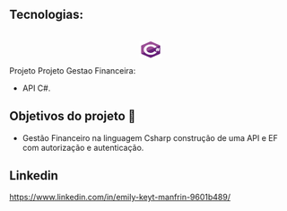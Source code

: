 ## Tecnologias: 

<div style="display: inline_block theme=radical" align="center"><br>
    <img align="center" alt="M-Csharp" height="30" width="40" src="https://raw.githubusercontent.com/devicons/devicon/master/icons/csharp/csharp-original.svg">
</div>

Projeto Projeto Gestao Financeira:

- API C#.

## Objetivos do projeto 💼

- Gestão Financeiro na linguagem Csharp construção de uma API e EF com autorização e autenticação.

## Linkedin

https://www.linkedin.com/in/emily-keyt-manfrin-9601b489/
